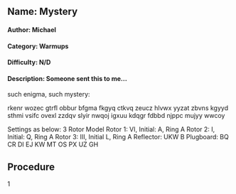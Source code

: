 ## Name: Mystery
#### Author: Michael
#### Category: Warmups 
#### Difficulty: N/D
#### Description: Someone sent this to me...
such enigma, such mystery:

rkenr wozec gtrfl obbur bfgma fkgyq ctkvq zeucz hlvwx yyzat zbvns kgyyd sthmi vsifc ovexl zzdqv slyir nwqoj igxuu kdqgr fdbbd njppc mujyy wwcoy

Settings as below:
3 Rotor Model
Rotor 1: VI, Initial: A, Ring A
Rotor 2: I, Initial: Q, Ring A
Rotor 3: III, Initial L, Ring A
Reflector: UKW B
Plugboard: BQ CR DI EJ KW MT OS PX UZ GH

## Procedure
1

